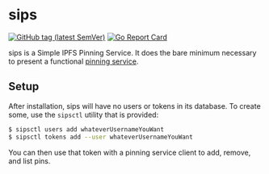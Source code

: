 sips
====

[![GitHub tag (latest SemVer)](https://img.shields.io/github/v/tag/DeedleFake/sips)](https://pkg.go.dev/github.com/DeedleFake/sips)
[![Go Report Card](https://goreportcard.com/badge/github.com/DeedleFake/sips)](https://goreportcard.com/report/github.com/DeedleFake/sips)

sips is a Simple IPFS Pinning Service. It does the bare minimum necessary to present a functional [pinning service][pinning-service-api].

Setup
-----

After installation, sips will have no users or tokens in its database. To create some, use the `sipsctl` utility that is provided:

```bash
$ sipsctl users add whateverUsernameYouWant
$ sipsctl tokens add --user whateverUsernameYouWant
```

You can then use that token with a pinning service client to add, remove, and list pins.

[pinning-service-api]: https://ipfs.github.io/pinning-services-api-spec/
